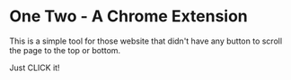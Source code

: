 # One Two - A Chrome Extension
This is a simple tool for those website that didn't have any button to scroll the page to the top or bottom.

Just CLICK it!